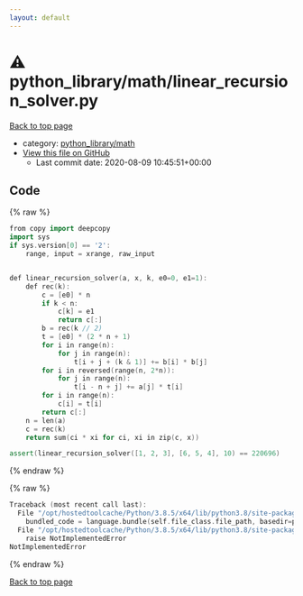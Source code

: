 ```yaml
---
layout: default
---
```


<!-- mathjax config similar to math.stackexchange -->
<script type="text/javascript" async
  src="https://cdnjs.cloudflare.com/ajax/libs/mathjax/2.7.5/MathJax.js?config=TeX-MML-AM_CHTML">
</script>
<script type="text/x-mathjax-config">
  MathJax.Hub.Config({
    TeX: { equationNumbers: { autoNumber: "AMS" }},
    tex2jax: {
      inlineMath: [ ['$','$'] ],
      processEscapes: true
    },
    "HTML-CSS": { matchFontHeight: false },
    displayAlign: "left",
    displayIndent: "2em"
  });
</script>

<script type="text/javascript" src="https://cdnjs.cloudflare.com/ajax/libs/jquery/3.4.1/jquery.min.js"></script>
<script src="https://cdn.jsdelivr.net/npm/jquery-balloon-js@1.1.2/jquery.balloon.min.js" integrity="sha256-ZEYs9VrgAeNuPvs15E39OsyOJaIkXEEt10fzxJ20+2I=" crossorigin="anonymous"></script>
<script type="text/javascript" src="../../../assets/js/copy-button.js"></script>
<link rel="stylesheet" href="../../../assets/css/copy-button.css" />


# :warning: python_library/math/linear_recursion_solver.py

<a href="../../../index.html">Back to top page</a>

* category: <a href="../../../index.html#fcc812ea527936762e2a2536e11e6960">python_library/math</a>
* <a href="{{ site.github.repository_url }}/blob/master/python_library/math/linear_recursion_solver.py">View this file on GitHub</a>
    - Last commit date: 2020-08-09 10:45:51+00:00




## Code

<a id="unbundled"></a>
{% raw %}
```cpp
from copy import deepcopy
import sys
if sys.version[0] == '2':
    range, input = xrange, raw_input


def linear_recursion_solver(a, x, k, e0=0, e1=1):
    def rec(k):
        c = [e0] * n
        if k < n:
            c[k] = e1
            return c[:]
        b = rec(k // 2)
        t = [e0] * (2 * n + 1)
        for i in range(n):
            for j in range(n):
                t[i + j + (k & 1)] += b[i] * b[j]
        for i in reversed(range(n, 2*n)):
            for j in range(n):
                t[i - n + j] += a[j] * t[i]
        for i in range(n):
            c[i] = t[i]
        return c[:]
    n = len(a)
    c = rec(k)
    return sum(ci * xi for ci, xi in zip(c, x))

assert(linear_recursion_solver([1, 2, 3], [6, 5, 4], 10) == 220696)

```
{% endraw %}

<a id="bundled"></a>
{% raw %}
```cpp
Traceback (most recent call last):
  File "/opt/hostedtoolcache/Python/3.8.5/x64/lib/python3.8/site-packages/onlinejudge_verify/docs.py", line 349, in write_contents
    bundled_code = language.bundle(self.file_class.file_path, basedir=pathlib.Path.cwd())
  File "/opt/hostedtoolcache/Python/3.8.5/x64/lib/python3.8/site-packages/onlinejudge_verify/languages/python.py", line 61, in bundle
    raise NotImplementedError
NotImplementedError

```
{% endraw %}

<a href="../../../index.html">Back to top page</a>

